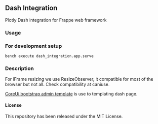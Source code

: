 ## Dash Integration

Plotly Dash integration for Frappe web framework

### Usage

### For development setup

    bench execute dash_integration.app.serve

### Description

For iFrame resizing we use ResizeObserver, it compatible for most of the browser but not all. Check compatibility at caniuse.

[CoreUi bootstrap admin template](https://github.com/coreui/coreui-free-bootstrap-admin-template/) is use to templating dash page. 

#### License

This repository has been released under the MIT License.
